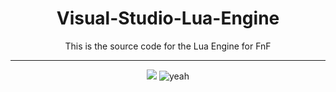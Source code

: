 <div align="center">

# Visual-Studio-Lua-Engine
This is the source code for the Lua Engine for FnF

---
![](https://komarev.com/ghpvc/?username=cooldude47980597&color=7038ff)
![yeah](https://camo.githubusercontent.com/7b0f8ee3d2fd90f89fb828653df108ebe8725e69642378c248483ce1b2b8b6c4/68747470733a2f2f696d672e736869656c64732e696f2f6769746875622f646f776e6c6f6164732f6e6f747765757a2f464e462d4f53456e67696e652f746f74616c)

</div>

